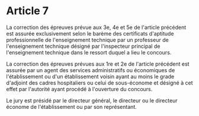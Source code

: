 # Article 7

La correction des épreuves prévue aux 3e, 4e et 5e de l'article précédent est assurée exclusivement selon le barème des certificats d'aptitude professionnelle de l'enseignement technique par un professeur de l'enseignement technique désigné par l'inspecteur principal de l'enseignement technique dans le ressort duquel a lieu le concours.

La correction des épreuves prévues aux 1re et 2e de l'article précédent est assurée par un agent des services administratifs ou économiques de l'établissement ou d'un établissement voisin ayant au moins le grade d'adjoint des cadres hospitaliers ou celui de sous-économe et désigné à cet effet par l'autorité ayant procédé à l'ouverture du concours.

Le jury est présidé par le directeur général, le directeur ou le directeur économe de l'établissement ou par son représentant.
